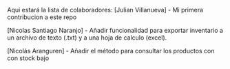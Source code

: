 Aqui estará la lista de colaboradores:
[Julian Villanueva] - Mi primera contribucion a este repo

[Nicolas Santiago Naranjo] - Añadir funcionalidad para exportar inventario a un archivo de texto (.txt) y a una hoja de calculo (excel). 

[Nicolás Aranguren] - Añadir el método para consultar los productos con con stock bajo